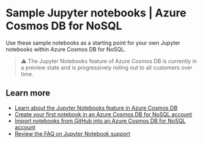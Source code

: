 # Sample Jupyter notebooks | Azure Cosmos DB for NoSQL

Use these sample notebooks as a starting point for your own Jupyter notebooks within Azure Cosmos DB for NoSQL.

> ⚠️ The Jupyter Notebooks feature of Azure Cosmos DB is currently in a preview state and is progressively rolling out to all customers over time.

## Learn more

- [Learn about the Jupyter Notebooks feature in Azure Cosmos DB](https://learn.microsoft.com/azure/cosmos-dbnotebooks-overview.md)
- [Create your first notebook in an Azure Cosmos DB for NoSQL account](https://learn.microsoft.com/azure/cosmos-db/nosql/tutorial-create-notebook)
- [Import notebooks from GitHub into an Azure Cosmos DB for NoSQL account](https://learn.microsoft.com/azure/cosmos-db/nosql/tutorial-import-notebooks)
- [Review the FAQ on Jupyter Notebook support](https://learn.microsoft.com/azure/cosmos-dbnotebooks-faq.yml)
